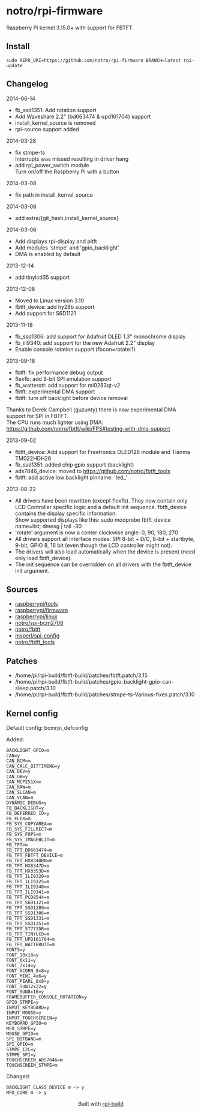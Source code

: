 notro/rpi-firmware
==========

Raspberry Pi kernel 3.15.0+ with support for FBTFT.

Install
-------

```text
sudo REPO_URI=https://github.com/notro/rpi-firmware BRANCH=latest rpi-update
```



Changelog
---------
2014-06-14
* fb_ssd1351: Add rotation support
* Add Waveshare 2.2" (bd663474 & upd161704) support
* install_kernel_source is removed
* rpi-source support added

2014-03-28
* fix stmpe-ts  
  Interrupts was missed resulting in driver hang
* add rpi_power_switch module  
  Turn on/off the Raspberry Pi with a button

2014-03-08
* fix path in install_kernel_source

2014-03-08
* add extra/{git_hash,install_kernel_source} 

2014-03-06
* Add displays rpi-display and pitft
* Add modules 'stmpe' and 'gpio_backlight'
* DMA is enabled by default

2013-12-14
* add tinylcd35 support

2013-12-08
* Moved to Linux version 3.10
* fbtft_device: add hy28b support
* Add support for S6D1121

2013-11-18
* fb_ssd1306: add support for Adafruit OLED 1.3" monochrome display
* fb_ili9340: add support for the new Adafruit 2.2" display
* Enable console rotation support (fbcon=rotate:1)

2013-09-18
* fbtft: fix performance debug output
* flexfb: add 9-bit SPI emulation support
* fb_watterott: add support for mi0283qt-v2
* fbtft: experimental DMA support
* fbtft: turn off backlight before device removal

Thanks to Derek Campbell (guzunty) there is now experimental DMA support for SPI in FBTFT.  
The CPU runs much lighter using DMA:  https://github.com/notro/fbtft/wiki/FPS#testing-with-dma-support

2013-09-02
* fbtft_device: Add support for Freetronics OLED128 module and Tianma TM022HDH26
* fb_ssd1351: added chip gpio support (backlight)
* ads7846_device: moved to https://github.com/notro/fbtft_tools
* fbtft: add active low backlight pinname: 'led_'

2013-08-22
* All drivers have been rewritten (except flexfb). They now contain only LCD Controller specific logic and a default init sequence. fbtft_device contains the display specific information.  
  Show supported displays like this: sudo modprobe fbtft_device name=list; dmesg | tail -30
* 'rotate' argument is now a conter clockwise angle: 0, 90, 180, 270
* All drivers support all interface modes: SPI 8-bit + D/C, 8-bit + startbyte, 9-bit, GPIO 8, 16 bit (even though the LCD controller might not).
* The drivers will also load automatically when the device is present (need only load fbtft_device).
* The init sequence can be overridden on all drivers with the fbtft_device init argument.



Sources
-------
* [raspberrypi/tools](https://github.com/raspberrypi/tools/archive/108317fde2ffb56d1dc7f14ac69c42f34a49342a.tar.gz)
* [raspberrypi/firmware](https://github.com/raspberrypi/firmware/archive/e45a4a25cd6ec19912de3310194ebaf8f02676f6.tar.gz)
* [raspberrypi/linux](https://github.com/raspberrypi/linux/archive/959a708cea1c7e044032bd7e904e72dcf0a51db4.tar.gz)
* [notro/spi-bcm2708](https://github.com/notro/spi-bcm2708/archive/1ca01f95d00ab0aae1a07ab5cf18f1090d6981fe.tar.gz)
* [notro/fbtft](https://github.com/notro/fbtft/archive/b0503147c90869341905509c37d7ce866e7832a7.tar.gz)
* [msperl/spi-config](https://github.com/msperl/spi-config/archive/878f592626db291b3a62b5054278c95e92bc0b39.tar.gz)
* [notro/fbtft_tools](https://github.com/notro/fbtft_tools/archive/de14557bae567e80f7a5a41a79e8cc1b0c7d99fd.tar.gz)


Patches
--------
* /home/pi/rpi-build/fbtft-build/patches/fbtft.patch/3.15
* /home/pi/rpi-build/fbtft-build/patches/gpio_backlight-gpio-can-sleep.patch/3.10
* /home/pi/rpi-build/fbtft-build/patches/stmpe-ts-Various-fixes.patch/3.10


Kernel config
-------------
Default config: bcmrpi_defconfig



Added:
```text
BACKLIGHT_GPIO=m
CAN=y
CAN_BCM=m
CAN_CALC_BITTIMING=y
CAN_DEV=y
CAN_GW=y
CAN_MCP251X=m
CAN_RAW=m
CAN_SLCAN=m
CAN_VCAN=m
DYNAMIC_DEBUG=y
FB_BACKLIGHT=y
FB_DEFERRED_IO=y
FB_FLEX=m
FB_SYS_COPYAREA=m
FB_SYS_FILLRECT=m
FB_SYS_FOPS=m
FB_SYS_IMAGEBLIT=m
FB_TFT=m
FB_TFT_BD663474=m
FB_TFT_FBTFT_DEVICE=m
FB_TFT_HX8340BN=m
FB_TFT_HX8347D=m
FB_TFT_HX8353D=m
FB_TFT_ILI9320=m
FB_TFT_ILI9325=m
FB_TFT_ILI9340=m
FB_TFT_ILI9341=m
FB_TFT_PCD8544=m
FB_TFT_S6D1121=m
FB_TFT_SSD1289=m
FB_TFT_SSD1306=m
FB_TFT_SSD1331=m
FB_TFT_SSD1351=m
FB_TFT_ST7735R=m
FB_TFT_TINYLCD=m
FB_TFT_UPD161704=m
FB_TFT_WATTEROTT=m
FONTS=y
FONT_10x18=y
FONT_6x11=y
FONT_7x14=y
FONT_ACORN_8x8=y
FONT_MINI_4x6=y
FONT_PEARL_8x8=y
FONT_SUN12x22=y
FONT_SUN8x16=y
FRAMEBUFFER_CONSOLE_ROTATION=y
GPIO_STMPE=y
INPUT_KEYBOARD=y
INPUT_MOUSE=y
INPUT_TOUCHSCREEN=y
KEYBOARD_GPIO=m
MFD_STMPE=y
MOUSE_GPIO=m
SPI_BITBANG=m
SPI_GPIO=m
STMPE_I2C=y
STMPE_SPI=y
TOUCHSCREEN_ADS7846=m
TOUCHSCREEN_STMPE=m
```


Changed:
```text
BACKLIGHT_CLASS_DEVICE m -> y
MFD_CORE m -> y
```


<p align="center">Built with <a href="https://github.com/notro/rpi-build/wiki">rpi-build</a></p>
